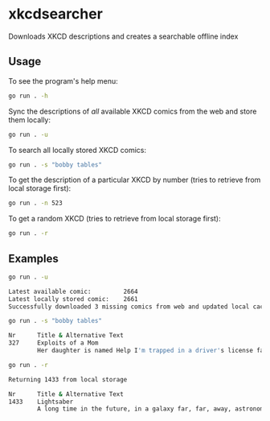 # xkcdsearcher
Downloads XKCD descriptions and creates a searchable offline index

## Usage
To see the program's help menu:
```bash
go run . -h
```

Sync the descriptions of *all* available XKCD comics from the web and store them locally:
```bash
go run . -u
```

To search all locally stored XKCD comics:
```bash
go run . -s "bobby tables"
```

To get the description of a particular XKCD by number (tries to retrieve from local storage first):
```bash
go run . -n 523
```

To get a random XKCD (tries to retrieve from local storage first):
```bash
go run . -r
```

## Examples
```bash
go run . -u

Latest available comic:         2664
Latest locally stored comic:    2661
Successfully downloaded 3 missing comics from web and updated local cache
```

```bash
go run . -s "bobby tables"

Nr      Title & Alternative Text
327     Exploits of a Mom
        Her daughter is named Help I'm trapped in a driver's license factory.
```

```bash
go run . -r

Returning 1433 from local storage

Nr      Title & Alternative Text
1433    Lightsaber
        A long time in the future, in a galaxy far, far, away, astronomers in the year 2008 sight an unusual gamma-ray burst originating from somewhere far across the universe.
```